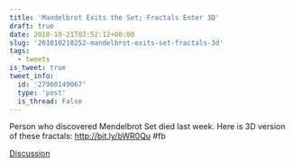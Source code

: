 ```yaml
---
title: 'Mandelbrot Exits the Set; Fractals Enter 3D'
draft: true
date: 2010-10-21T02:52:12+00:00
slug: '201010210252-mandelbrot-exits-set-fractals-3d'
tags:
  - tweets
is_tweet: true
tweet_info:
  id: '27960149067'
  type: 'post'
  is_thread: False
---
```




Person who discovered Mendelbrot Set died last week. Here is 3D version of these fractals: http://bit.ly/bWR0Qu #fb

[Discussion](https://x.com/sytelus/status/27960149067)
